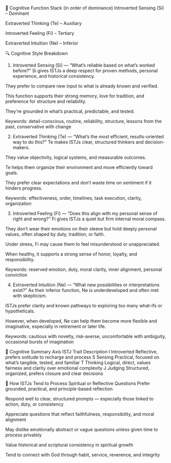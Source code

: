 🧠 Cognitive Function Stack (in order of dominance)
Introverted Sensing (Si) – Dominant

Extraverted Thinking (Te) – Auxiliary

Introverted Feeling (Fi) – Tertiary

Extraverted Intuition (Ne) – Inferior

🔍 Cognitive Style Breakdown
1. Introverted Sensing (Si) — “What’s reliable based on what’s worked before?”
Si gives ISTJs a deep respect for proven methods, personal experience, and historical consistency.

They prefer to compare new input to what is already known and verified.

This function supports their strong memory, love for tradition, and preference for structure and reliability.

They're grounded in what’s practical, predictable, and tested.

Keywords: detail-conscious, routine, reliability, structure, lessons from the past, conservative with change

2. Extraverted Thinking (Te) — “What’s the most efficient, results-oriented way to do this?”
Te makes ISTJs clear, structured thinkers and decision-makers.

They value objectivity, logical systems, and measurable outcomes.

Te helps them organize their environment and move efficiently toward goals.

They prefer clear expectations and don’t waste time on sentiment if it hinders progress.

Keywords: effectiveness, order, timelines, task execution, clarity, organization

3. Introverted Feeling (Fi) — “Does this align with my personal sense of right and wrong?”
Fi gives ISTJs a quiet but firm internal moral compass.

They don’t wear their emotions on their sleeve but hold deeply personal values, often shaped by duty, tradition, or faith.

Under stress, Fi may cause them to feel misunderstood or unappreciated.

When healthy, it supports a strong sense of honor, loyalty, and responsibility.

Keywords: reserved emotion, duty, moral clarity, inner alignment, personal conviction

4. Extraverted Intuition (Ne) — “What new possibilities or interpretations exist?”
As their inferior function, Ne is underdeveloped and often met with skepticism.

ISTJs prefer clarity and known pathways to exploring too many what-ifs or hypotheticals.

However, when developed, Ne can help them become more flexible and imaginative, especially in retirement or later life.

Keywords: cautious with novelty, risk-averse, uncomfortable with ambiguity, occasional bursts of imagination

🧭 Cognitive Summary
Axis	ISTJ Trait	Description
I	Introverted	Reflective, prefers solitude to recharge and process
S	Sensing	Practical, focused on what’s tangible, tested, and familiar
T	Thinking	Logical, direct, values fairness and clarity over emotional complexity
J	Judging	Structured, organized, prefers closure and clear decisions

🧩 How ISTJs Tend to Process Spiritual or Reflective Questions
Prefer grounded, practical, and principle-based reflection

Respond well to clear, structured prompts — especially those linked to action, duty, or consistency

Appreciate questions that reflect faithfulness, responsibility, and moral alignment

May dislike emotionally abstract or vague questions unless given time to process privately

Value historical and scriptural consistency in spiritual growth

Tend to connect with God through habit, service, reverence, and integrity